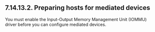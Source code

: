 ## 7.14.13.2. Preparing hosts for mediated devices

You must enable the Input-Output Memory Management Unit (IOMMU) driver before you can configure mediated devices.

